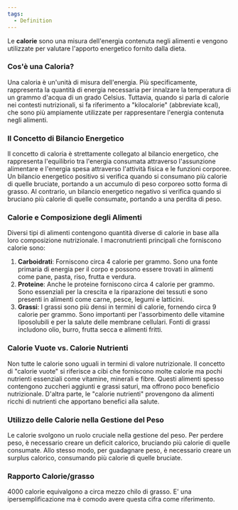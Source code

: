 ```yaml
---
tags:
  - Definition
---
```

Le **calorie** sono una misura dell'energia contenuta negli alimenti e vengono utilizzate per valutare l'apporto energetico fornito dalla dieta. 

### Cos'è una Caloria?

Una caloria è un'unità di misura dell'energia. Più specificamente, rappresenta la quantità di energia necessaria per innalzare la temperatura di un grammo d'acqua di un grado Celsius.
Tuttavia, quando si parla di calorie nei contesti nutrizionali, si fa riferimento a "kilocalorie" (abbreviate kcal), che sono più ampiamente utilizzate per rappresentare l'energia contenuta negli alimenti.

### Il Concetto di Bilancio Energetico

Il concetto di caloria è strettamente collegato al bilancio energetico, che rappresenta l'equilibrio tra l'energia consumata attraverso l'assunzione alimentare e l'energia spesa attraverso l'attività fisica e le funzioni corporee.
Un bilancio energetico positivo si verifica quando si consumano più calorie di quelle bruciate, portando a un accumulo di peso corporeo sotto forma di grasso.
Al contrario, un bilancio energetico negativo si verifica quando si bruciano più calorie di quelle consumate, portando a una perdita di peso.

### Calorie e Composizione degli Alimenti

Diversi tipi di alimenti contengono quantità diverse di calorie in base alla loro composizione nutrizionale. I macronutrienti principali che forniscono calorie sono:

1. **Carboidrati**: Forniscono circa 4 calorie per grammo. Sono una fonte primaria di energia per il corpo e possono essere trovati in alimenti come pane, pasta, riso, frutta e verdura.
2. **Proteine**: Anche le proteine forniscono circa 4 calorie per grammo. Sono essenziali per la crescita e la riparazione dei tessuti e sono presenti in alimenti come carne, pesce, legumi e latticini.
3. **Grassi**: I grassi sono più densi in termini di calorie, fornendo circa 9 calorie per grammo. Sono importanti per l'assorbimento delle vitamine liposolubili e per la salute delle membrane cellulari. Fonti di grassi includono olio, burro, frutta secca e alimenti fritti.

### Calorie Vuote vs. Calorie Nutrienti

Non tutte le calorie sono uguali in termini di valore nutrizionale.
Il concetto di "calorie vuote" si riferisce a cibi che forniscono molte calorie ma pochi nutrienti essenziali come vitamine, minerali e fibre. Questi alimenti spesso contengono zuccheri aggiunti e grassi saturi, ma offrono poco beneficio nutrizionale.
D'altra parte, le "calorie nutrienti" provengono da alimenti ricchi di nutrienti che apportano benefici alla salute.

### Utilizzo delle Calorie nella Gestione del Peso

Le calorie svolgono un ruolo cruciale nella gestione del peso.
Per perdere peso, è necessario creare un deficit calorico, bruciando più calorie di quelle consumate.
Allo stesso modo, per guadagnare peso, è necessario creare un surplus calorico, consumando più calorie di quelle bruciate.

### Rapporto Calorie/grasso

4000 calorie equivalgono a circa mezzo chilo di grasso.
E' una ipersemplificazione ma è comodo avere questa cifra come riferimento.